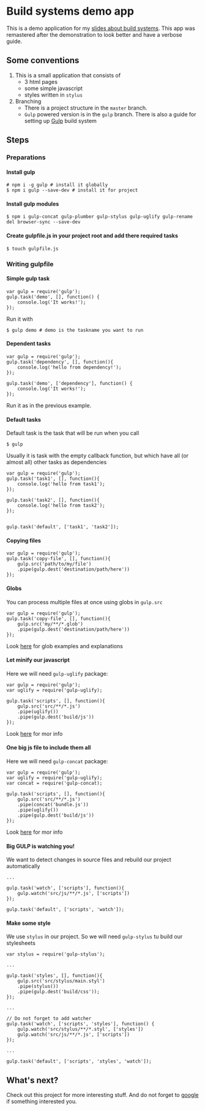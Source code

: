 # Build systems demo app

This is a demo application for my [slides about build systems](http://anxolerd.github.io/talks/kpi-buildsystems).
This app was remastered after the demonstration to look better and have a verbose guide.

## Some conventions
1. This is a small application that consists of
    - 3 html pages
    - some simple javascript
    - styles written in `stylus`
2. Branching
    - There is a project structure in the `master` branch.
    - `Gulp` powered version is in the `gulp` branch. There is also a guide for setting up [Gulp](http://gulpjs.com) build system

## Steps
### Preparations
#### Install gulp
```[bash]
# npm i -g gulp # install it globally
$ npm i gulp --save-dev # install it for project
```

#### Install gulp modules
```[bash]
$ npm i gulp-concat gulp-plumber gulp-stylus gulp-uglify gulp-rename del browser-sync --save-dev
```

#### Create gulpfile.js in your project root and add there required tasks
```[bash]
$ touch gulpfile.js
```

### Writing gulpfile
#### Simple gulp task
```[javascript]
var gulp = require('gulp');
gulp.task('demo', [], function() {
    console.log('It works!');
});
```
Run it with
```[bash]
$ gulp demo # demo is the taskname you want to run
```

#### Dependent tasks
```[javascript]
var gulp = require('gulp');
gulp.task('dependency', [], function(){
    console.log('hello from dependency!');
});

gulp.task('demo', ['dependency'], function() {
    console.log('It works!');
});

```

Run it as in the previous example.

#### Default tasks
Default task is the task that will be run when you call
```[bash]
$ gulp
```
Usually it is task with the empty callback function, but which have all (or almost all) other tasks as dependencies
```[javascript]
var gulp = require('gulp');
gulp.task('task1', [], function(){
    console.log('hello from task1');
});

gulp.task('task2', [], function(){
    console.log('hello from task2');
});


gulp.task('default', ['task1', 'task2']);

```

#### Copying files
```[javascript]
var gulp = require('gulp');
gulp.task('copy-file', [], function(){
    gulp.src('path/to/my/file')
    .pipe(gulp.dest('destination/path/here'))
});
```

#### Globs
You can process multiple files at once using globs in `gulp.src`

```[javascript]
var gulp = require('gulp');
gulp.task('copy-file', [], function(){
    gulp.src('my/**/*.glob')
    .pipe(gulp.dest('destination/path/here'))
});
```

Look [here](https://github.com/isaacs/node-glob#glob-primer) for glob examples and explanations

#### Let minify our javascript
Here we will need `gulp-uglify` package:
```[javascript]
var gulp = require('gulp');
var uglify = require('gulp-uglify);

gulp.task('scripts', [], function(){
    gulp.src('src/**/*.js')
    .pipe(uglify())
    .pipe(gulp.dest('build/js'))
});
```
Look [here](https://www.npmjs.com/package/gulp-uglify) for mor info

#### One big js file to include them all
Here we will need `gulp-concat` package:
```[javascript]
var gulp = require('gulp');
var uglify = require('gulp-uglify);
var concat = require('gulp-concat);

gulp.task('scripts', [], function(){
    gulp.src('src/**/*.js')
    .pipe(concat('bundle.js'))
    .pipe(uglify())
    .pipe(gulp.dest('build/js'))
});
```

Look [here](https://www.npmjs.com/package/gulp-concat) for mor info

#### Big GULP is watching you!
We want to detect changes in source files and rebuild our project automatically

```[javascript]
...

gulp.task('watch', ['scripts'], function(){
    gulp.watch('src/js/**/*.js', ['scripts'])
});

gulp.task('default', ['scripts', 'watch']);
```

#### Make some style

We use `stylus` in our project. So we will need `gulp-stylus` tu build our stylesheets
```[javascript]
var stylus = require('gulp-stylus');

...

gulp.task('styles', [], function(){
    gulp.src('src/stylus/main.styl')
    .pipe(stylus())
    .pipe(gulp.dest('build/css'));
});

...

// Do not forget to add watcher
gulp.task('watch', ['scripts', 'styles'], function() {
    gulp.watch('src/stylus/**/*.styl', ['styles'])
    gulp.watch('src/js/**/*.js', ['scripts'])
});

...

gulp.task('default', ['scripts', 'styles', 'watch']);
```

## What's next?
Check out this project for more interesting stuff. And do not forget to [google](http://google.com) if something interested you.
